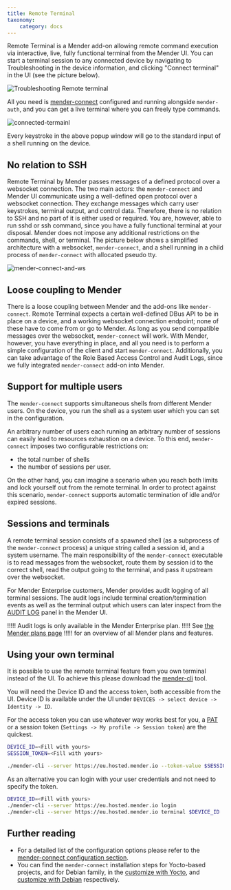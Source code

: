 ```yaml
---
title: Remote Terminal
taxonomy:
    category: docs
---
```


Remote Terminal is a Mender add-on allowing remote command execution
via interactive, live, fully functional terminal from the Mender UI.
You can start a terminal session to any connected
device by navigating to Troubleshooting in the device information, and clicking 
"Connect terminal" in the UI (see the picture below).

![Troubleshooting Remote terminal](troubleshoot-remote-terminal.png)

All you need is 
[mender-connect](../../10.Downloads/docs.md#remote-terminal-add-on)
configured and running alongside `mender-auth`, and you can
get a live terminal where you can freely type commands.

![connected-termainl](connected-remote-terminal.png)

Every keystroke in the above popup window will go to the standard input
of a shell running on the device.

## No relation to SSH

Remote Terminal by Mender passes messages of a defined protocol over
a websocket connection. The two main actors: the `mender-connect` and Mender UI
communicate using a well-defined open protocol over a websocket connection.
They exchange messages which carry user keystrokes, terminal output,
and control data. Therefore, there is no relation to SSH and no part
of it is either used or required. You are, however, able to run sshd or ssh
command, since you have a fully functional terminal at your disposal.
Mender does not impose any additional restrictions on the commands,
shell, or terminal. The picture below shows a simplified architecture
with a websocket, `mender-connect`, and a shell running in a child process
of `mender-connect` with allocated pseudo tty.

![mender-connect-and-ws](mender-connect-and-ws.png)

## Loose coupling to Mender

There is a loose coupling between Mender and the add-ons like `mender-connect`.
Remote Terminal expects a certain well-defined DBus API to be in place
on a device, and a working websocket connection endpoint; none of these
have to come from or go to Mender.
As long as you send compatible messages over the websocket, `mender-connect` will work.
With Mender, however, you have everything in place, and all you need
is to perform a simple configuration of the client and start `mender-connect`.
Additionally, you can take advantage of the Role Based Access Control
and Audit Logs, since we fully integrated `mender-connect` add-on into Mender.

## Support for multiple users

The `mender-connect` supports simultaneous shells from different Mender users.
On the device, you run the shell as a system user which you can set
in the configuration.

An arbitrary number of users each running an arbitrary number of sessions
can easily lead to resources exhaustion on a device. To this end, `mender-connect`
imposes two configurable restrictions on:
* the total number of shells
* the number of sessions per user.

On the other hand, you can imagine a scenario when you reach
both limits and lock yourself out from the remote terminal.
In order to protect against this scenario, `mender-connect` supports automatic termination
of idle and/or expired sessions.

## Sessions and terminals

A remote terminal session consists of a spawned shell (as a subprocess of
the `mender-connect` process) a unique string called a session id, and a system username.
The main responsibility of the `mender-connect` executable
is to read messages from the websocket, route them by session id
to the correct shell, read the output going to the terminal,
and pass it upstream over the websocket.

For Mender Enterprise customers, Mender provides audit logging of all terminal
sessions. The audit logs include terminal creation/termination events as well as
the terminal output which users can later inspect from the
[AUDIT LOG](https://hosted.mender.io/ui/#/auditlog) panel in the Mender UI.

!!!!! Audit logs is only available in the Mender Enterprise plan.
!!!!! See [the Mender plans page](https://mender.io/pricing/plans?target=_blank)
!!!!! for an overview of all Mender plans and features.

## Using your own terminal

It is possible to use the remote terminal feature from you own terminal instead of the UI.
To achieve this please download the [mender-cli](../../10.Downloads/docs.md#mender-cli) tool.

You will need the Device ID and the access token, both accessible from the UI.
Device ID is available under the UI under `DEVICES -> select device -> Identity -> ID`.

For the access token you can use whatever way works best for you, a [PAT](../../08.Server-integration/01.Using-the-apis/docs.md#personal-access-tokens) or a session token (`Settings -> My profile -> Session token`) are the quickest.


``` bash
DEVICE_ID=<Fill with yours>
SESSION_TOKEN=<Fill with yours>

./mender-cli --server https://eu.hosted.mender.io --token-value $SESSION_TOKEN terminal $DEVICE_ID
```

As an alternative you can login with your user credentials and not need to specify the token.

```bash
DEVICE_ID=<Fill with yours>
./mender-cli --server https://eu.hosted.mender.io login
./mender-cli --server https://eu.hosted.mender.io terminal $DEVICE_ID
```

## Further reading

* For a detailed list of the configuration options please refer to the
[mender-connect configuration section](../90.Mender-Connect/docs.md#remote-terminal-configuration).
* You can find the `mender-connect` installation steps for Yocto-based projects,
and for Debian family,
in the [customize with Yocto](../../05.Operating-System-updates-Yocto-Project/05.Customize-Mender/docs.md#mender-connect),
and [customize with Debian](../../04.Operating-System-updates-Debian-family/03.Customize-Mender/docs.md) respectively.
